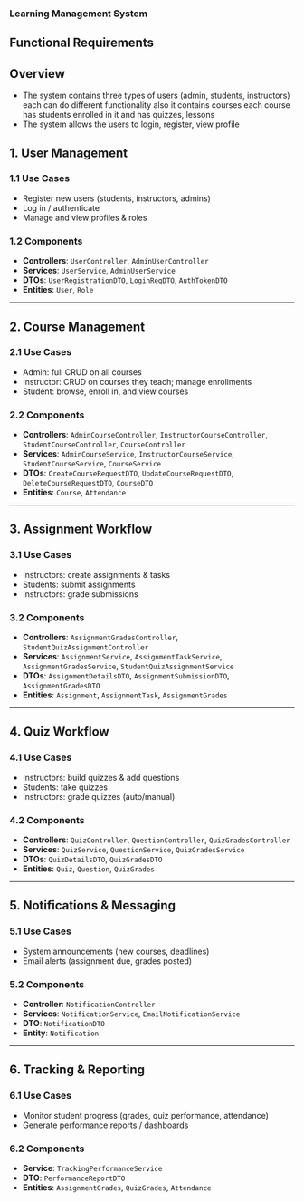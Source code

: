 ﻿### Learning Management System

## Functional Requirements

## Overview
- The system contains three types of users (admin, students, instructors) each can do different functionality also it contains courses each course has students enrolled in it and has quizzes, lessons
- The system allows the users to login, register, view profile

## 1. User Management

### 1.1 Use Cases
- Register new users (students, instructors, admins)
- Log in / authenticate
- Manage and view profiles & roles

### 1.2 Components
- **Controllers**: `UserController`, `AdminUserController`
- **Services**: `UserService`, `AdminUserService`
- **DTOs**: `UserRegistrationDTO`, `LoginReqDTO`, `AuthTokenDTO`
- **Entities**: `User`, `Role`

---

## 2. Course Management

### 2.1 Use Cases
- Admin: full CRUD on all courses
- Instructor: CRUD on courses they teach; manage enrollments
- Student: browse, enroll in, and view courses

### 2.2 Components
- **Controllers**: `AdminCourseController`, `InstructorCourseController`, `StudentCourseController`, `CourseController`
- **Services**: `AdminCourseService`, `InstructorCourseService`, `StudentCourseService`, `CourseService`
- **DTOs**: `CreateCourseRequestDTO`, `UpdateCourseRequestDTO`, `DeleteCourseRequestDTO`, `CourseDTO`
- **Entities**: `Course`, `Attendance`

---

## 3. Assignment Workflow

### 3.1 Use Cases
- Instructors: create assignments & tasks
- Students: submit assignments
- Instructors: grade submissions

### 3.2 Components
- **Controllers**: `AssignmentGradesController`, `StudentQuizAssignmentController`
- **Services**: `AssignmentService`, `AssignmentTaskService`, `AssignmentGradesService`, `StudentQuizAssignmentService`
- **DTOs**: `AssignmentDetailsDTO`, `AssignmentSubmissionDTO`, `AssignmentGradesDTO`
- **Entities**: `Assignment`, `AssignmentTask`, `AssignmentGrades`

---

## 4. Quiz Workflow

### 4.1 Use Cases
- Instructors: build quizzes & add questions
- Students: take quizzes
- Instructors: grade quizzes (auto/manual)

### 4.2 Components
- **Controllers**: `QuizController`, `QuestionController`, `QuizGradesController`
- **Services**: `QuizService`, `QuestionService`, `QuizGradesService`
- **DTOs**: `QuizDetailsDTO`, `QuizGradesDTO`
- **Entities**: `Quiz`, `Question`, `QuizGrades`

---

## 5. Notifications & Messaging

### 5.1 Use Cases
- System announcements (new courses, deadlines)
- Email alerts (assignment due, grades posted)

### 5.2 Components
- **Controller**: `NotificationController`
- **Services**: `NotificationService`, `EmailNotificationService`
- **DTO**: `NotificationDTO`
- **Entity**: `Notification`

---

## 6. Tracking & Reporting

### 6.1 Use Cases
- Monitor student progress (grades, quiz performance, attendance)
- Generate performance reports / dashboards

### 6.2 Components
- **Service**: `TrackingPerformanceService`
- **DTO**: `PerformanceReportDTO`
- **Entities**: `AssignmentGrades`, `QuizGrades`, `Attendance`
